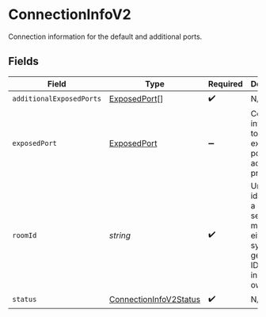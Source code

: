 # ConnectionInfoV2

Connection information for the default and additional ports.


## Fields

| Field                                                                                               | Type                                                                                                | Required                                                                                            | Description                                                                                         | Example                                                                                             |
| --------------------------------------------------------------------------------------------------- | --------------------------------------------------------------------------------------------------- | --------------------------------------------------------------------------------------------------- | --------------------------------------------------------------------------------------------------- | --------------------------------------------------------------------------------------------------- |
| `additionalExposedPorts`                                                                            | [ExposedPort](../../models/shared/exposedport.md)[]                                                 | :heavy_check_mark:                                                                                  | N/A                                                                                                 | [object Object]                                                                                     |
| `exposedPort`                                                                                       | [ExposedPort](../../models/shared/exposedport.md)                                                   | :heavy_minus_sign:                                                                                  | Connection information to an exposed port on an active process.                                     |                                                                                                     |
| `roomId`                                                                                            | *string*                                                                                            | :heavy_check_mark:                                                                                  | Unique identifier to a game session or match. Use either a system generated ID or pass in your own. | 2swovpy1fnunu                                                                                       |
| `status`                                                                                            | [ConnectionInfoV2Status](../../models/shared/connectioninfov2status.md)                             | :heavy_check_mark:                                                                                  | N/A                                                                                                 |                                                                                                     |